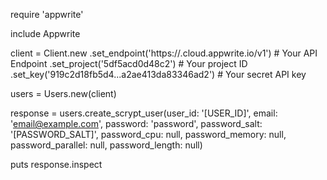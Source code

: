 require 'appwrite'

include Appwrite

client = Client.new
    .set_endpoint('https://<REGION>.cloud.appwrite.io/v1') # Your API Endpoint
    .set_project('5df5acd0d48c2') # Your project ID
    .set_key('919c2d18fb5d4...a2ae413da83346ad2') # Your secret API key

users = Users.new(client)

response = users.create_scrypt_user(user_id: '[USER_ID]', email: 'email@example.com', password: 'password', password_salt: '[PASSWORD_SALT]', password_cpu: null, password_memory: null, password_parallel: null, password_length: null)

puts response.inspect
